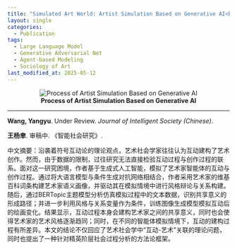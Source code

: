 ```yaml
---
title: "Simulated Art World: Artist Simulation Based on Generative AI<br>“模拟艺术界“：基于生成式人工智能的艺术家智能体仿真模拟"
layout: single
categories:
  - Publication
tags:
  - Large Language Model
  - Generative Adversarial Net
  - Agent-based Modeling
  - Sociology of Art
last_modified_at: 2025-05-12
---
```


<div class="research-content" markdown="1">

<p align="center">
  <img src="https://yangyuwang.netlify.app/assets/artist_agent_simulation.png" alt="Process of Artist Simulation Based on Generative AI">
  <br>
  <strong>Process of Artist Simulation Based on Generative AI</strong>
</p>


---

**Wang, Yangyu**. Under Review. *Journal of Intelligent Society (Chinese)*.

**王杨聿**. 审稿中. 《智能社会研究》.

中文摘要：沿袭着符号互动论的理论观点，艺术社会学家往往认为互动建构了艺术创作。然而，由于数据的限制，过往研究无法直接检验互动过程与创作过程的联系。面对这一研究困境，作者基于生成式人工智能，模拟了艺术家智能体的互动与创作过程。通过将大语言模型与条件生成对抗网络相结合，作者采用艺术家的维基百科词条构建艺术家语义画像，并驱动其在模拟情境中进行风格辩论与关系构建。随后，通过BERTopic主题模型分析仿真模拟过程中的文本数据，识别共享意义的形成路径；并进一步利用风格与关系变量作为条件，训练图像生成模型模拟互动后的绘画变化。结果显示，互动过程本身会建构艺术家之间的共享意义，同时也会使得艺术家的艺术风格逐渐趋同；同时，在不同的智能体模拟情境下，互动的建构过程有所差异。本文的结论不仅回应了艺术社会学中“互动-艺术”关联的理论问题，同时也提出了一种针对精英阶层社会过程分析的方法论框架。

</div>
